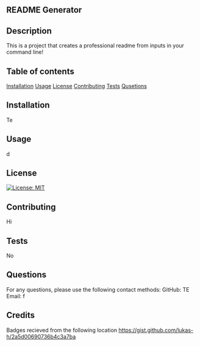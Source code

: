## README Generator

## Description
This is a project that creates a professional readme from inputs in your command line!

## Table of contents
[Installation](#installation)
[Usage](#usage)
[License](#license)
[Contributing](#contributing)
[Tests](#tests)
[Qusetions](#questions)

## Installation
Te

## Usage
d

## License
[![License: MIT](https://img.shields.io/badge/License-MIT-yellow.svg)](https://opensource.org/licenses/MIT)

## Contributing
Hi

## Tests
No

## Questions
For any questions, please use the following contact methods:
GitHub: TE
Email: f

## Credits
Badges recieved from the following location
https://gist.github.com/lukas-h/2a5d00690736b4c3a7ba